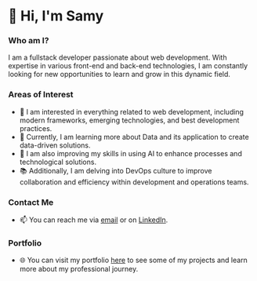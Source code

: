 # 👋 Hi, I'm Samy

### Who am I?
I am a fullstack developer passionate about web development. With expertise in various front-end and back-end technologies, I am constantly looking for new opportunities to learn and grow in this dynamic field.

### Areas of Interest
- 👀 I am interested in everything related to web development, including modern frameworks, emerging technologies, and best development practices.
- 🌱 Currently, I am learning more about Data and its application to create data-driven solutions.
- 🤖 I am also improving my skills in using AI to enhance processes and technological solutions.
- 📚 Additionally, I am delving into DevOps culture to improve collaboration and efficiency within development and operations teams.

### Contact Me
- 📫 You can reach me via [email](mailto:chahbisamy@hotmail.fr) or on [LinkedIn](www.linkedin.com/in/samy-chahbi-a2344a121).

### Portfolio
- 🌐 You can visit my portfolio [here](https://www.votre-portfolio.com](https://portfolio-hcdiszh93-zarakimelos-projects.vercel.app/)) to see some of my projects and learn more about my professional journey.

<!---
ZarakiMelo/ZarakiMelo is a ✨ special ✨ repository because its `README.md` (this file) appears on your GitHub profile.
You can click the Preview link to take a look at your changes.
--->
